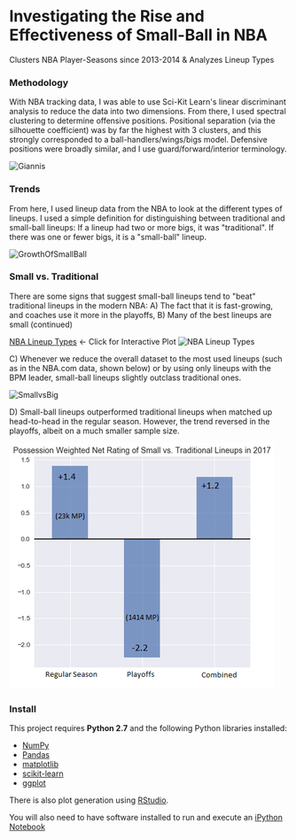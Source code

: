 # Investigating the Rise and Effectiveness of Small-Ball in NBA
Clusters NBA Player-Seasons since 2013-2014 &amp; Analyzes Lineup Types

### Methodology

With NBA tracking data, I was able to use Sci-Kit Learn's linear discriminant analysis to reduce the data into two dimensions. From there, I used spectral clustering to determine offensive positions. Positional separation (via the silhouette coefficient) was by far the highest with 3 clusters, and this strongly corresponded to a ball-handlers/wings/bigs model. Defensive positions were broadly similar, and I use guard/forward/interior terminology.

![Giannis](https://github.com/mattignal/SmallBallNBA/blob/master/giannis.jpg)

### Trends

From here, I used lineup data from the NBA to look at the different types of lineups. I used a simple definition for distinguishing between traditional and small-ball lineups: If a lineup had two or more bigs, it was "traditional". If there was one or fewer bigs, it is a "small-ball" lineup.

![GrowthOfSmallBall](https://github.com/mattignal/SmallBallNBA/blob/master/GrowthofSmall-ball.png)

### Small vs. Traditional

There are some signs that suggest small-ball lineups tend to "beat" traditional lineups in the modern NBA: A) The fact that it is fast-growing, and coaches use it more in the playoffs, B) Many of the best lineups are small (continued)

[NBA Lineup Types](http://rpubs.com/matthewignal/300987) <- Click for Interactive Plot
![NBA Lineup Types](https://github.com/mattignal/SmallBallNBA/blob/master/LineupTypes.png)

C) Whenever we reduce the overall dataset to the most used lineups (such as in the NBA.com data, shown below) or by using only lineups with the BPM leader, small-ball lineups slightly outclass traditional ones.

![SmallvsBig](https://github.com/mattignal/SmallBallNBA/blob/master/smallvsbig.png)

D) Small-ball lineups outperformed traditional lineups when matched up head-to-head in the regular season. However, the trend reversed in the playoffs, albeit on a much smaller sample size.

![HeadtoHead](https://github.com/mattignal/Charting-Rise-of-NBA-Small-Ball/blob/master/Possession%20Weighted%20Net%20Ratings.png)

### Install

This project requires **Python 2.7** and the following Python libraries installed:

- [NumPy](http://www.numpy.org/)
- [Pandas](http://pandas.pydata.org)
- [matplotlib](http://matplotlib.org/)
- [scikit-learn](http://scikit-learn.org/stable/)
- [ggplot](http://ggplot.yhathq.com/)

There is also plot generation using [RStudio](https://www.rstudio.com/).

You will also need to have software installed to run and execute an [iPython Notebook](http://ipython.org/notebook.html)
